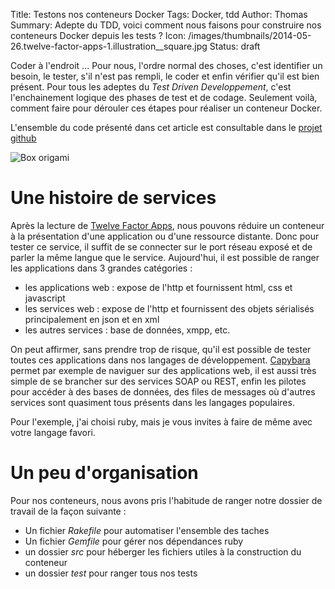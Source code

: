 Title: Testons nos conteneurs Docker
Tags: Docker, tdd
Author: Thomas
Summary: Adepte du TDD, voici comment nous faisons pour construire nos conteneurs Docker depuis les tests ? 
Icon: /images/thumbnails/2014-05-26.twelve-factor-apps-1.illustration__square.jpg
Status: draft

Coder à l'endroit ... Pour nous, l'ordre normal des choses, c'est identifier un besoin, le tester, s'il n'est pas rempli, le coder et enfin vérifier qu'il est bien présent. Pour tous les adeptes du *Test Driven Developpement*, c'est l'enchainement logique des phases de test et de codage. Seulement voilà, comment faire pour dérouler ces étapes pour réaliser un conteneur Docker.

L'ensemble du code présenté dans cet article est consultable dans le [projet github](https://github.com/Deliverous/docker-tdd)

![Box origami]({filename}/images/2014-05-26.twelve-factor-apps-1.illustration.jpg)

# Une histoire de services

Après la lecture de [Twelve Factor Apps](2014-05-26.twelve-factor-apps-1.html), nous pouvons réduire un conteneur à la présentation d'une application ou d'une ressource distante. Donc pour tester ce service, il suffit de se connecter sur le port réseau exposé et de parler la même langue que le service. Aujourd'hui, il est possible de ranger les applications dans 3 grandes catégories :
- les applications web : expose de l'http et fournissent html, css et javascript
- les services web : expose de l'http et fournissent des objets sérialisés principalement en json et en xml
- les autres services : base de données, xmpp, etc.

On peut affirmer, sans prendre trop de risque, qu'il est possible de tester toutes ces applications dans nos langages de développement. [Capybara](https://github.com/jnicklas/capybara) permet par exemple de naviguer sur des applications web, il est aussi très simple de se brancher sur des services SOAP ou REST, enfin les pilotes pour accéder à des bases de données, des files de messages où d'autres services sont quasiment tous présents dans les langages populaires.

Pour l'exemple, j'ai choisi ruby, mais je vous invites à faire de même avec votre langage favori.

# Un peu d'organisation

Pour nos conteneurs, nous avons pris l'habitude de ranger notre dossier de travail de la façon suivante : 
- Un fichier *Rakefile* pour automatiser l'ensemble des taches
- Un fichier *Gemfile* pour gérer nos dépendances ruby
- un dossier *src* pour héberger les fichiers utiles à la construction du conteneur
- un dossier *test* pour ranger tous nos tests
